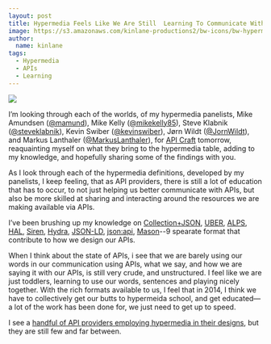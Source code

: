```yaml
---
layout: post
title: Hypermedia Feels Like We Are Still  Learning To Communicate With APIs
image: https://s3.amazonaws.com/kinlane-productions2/bw-icons/bw-hypermedia.png
author:
  name: kinlane
tags:
  - Hypermedia
  - APIs
  - Learning
---
```

[![](https://s3.amazonaws.com/kinlane-productions2/bw-icons/bw-hypermedia.png)](http://hypermedia.apievangelist.com)

I’m looking through each of the worlds, of my hypermedia panelists, Mike Amundsen ([@mamund](http://bit.ly/1mtrwki)), Mike Kelly ([@mikekelly85](http://bit.ly/1hBxi4m)), Steve Klabnik ([@steveklabnik](https://twitter.com/steveklabnik)), Kevin Swiber ([@kevinswiber](http://bit.ly/1oC7Udw)), Jørn Wildt ([@JornWildt](https://twitter.com/JornWildt)), and Markus Lanthaler ([@MarkusLanthaler](https://twitter.com/MarkusLanthaler)), for [API Craft](http://api-craft.org/) tomorrow, reaquainting myself on what they bring to the hypermedia table, adding to my knowledge, and hopefully sharing some of the findings with you.

As I look through each of the hypermedia definitions, developed by my panelists, I keep feeling, that as API providers, there is still a lot of education that has to occur, to not just helping us better communicate with APIs, but also be more skilled at sharing and interacting around the resources we are making available via APIs.

I’ve been brushing up my knowledge on [Collection+JSON](http://amundsen.com/media-types/collection/format/), [UBER](https://rawgit.com/mamund/media-types/master/uber-hypermedia.html), [ALPS](http://alps.io/), [HAL](http://stateless.co/hal_specification.html), [Siren](https://github.com/kevinswiber/siren), [Hydra](http://www.markus-lanthaler.com/hydra/), [JSON-LD](http://json-ld.org/), [json:api](http://jsonapi.org/), [Mason](https://github.com/JornWildt/Mason)\--9 spearate format that contribute to how we design our APIs.

When I think about the state of APIs, i see that we are barely using our words in our communication using APIs, what we say, and how we are saying it with our APIs, is still very crude, and unstructured. I feel like we are just toddlers, learning to use our words, sentences and playing nicely together. With the rich formats available to us, I feel that in 2014, I think we have to collectively get our butts to hypermeida school, and get educated—a lot of the work has been done for, we just need to get up to speed.

I see a [handful of API providers employing hypermedia in their designs](http://apievangelist.com/2014/04/15/what-are-some-good-examples-of-hypermedia-apis/), but they are still few and far between.